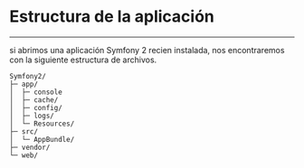 # Estructura de la aplicación
-------------------------

si abrimos una aplicación Symfony 2 recien instalada, nos encontraremos con la siguiente estructura de archivos.

    Symfony2/
    ├─ app/
    │  ├─ console
    │  ├─ cache/
    │  ├─ config/
    │  ├─ logs/
    │  └─ Resources/
    ├─ src/
    │  └─ AppBundle/
    ├─ vendor/
    └─ web/
